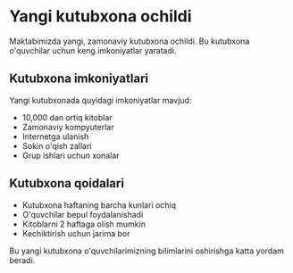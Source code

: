 # Yangi kutubxona ochildi

Maktabimizda yangi, zamonaviy kutubxona ochildi. Bu kutubxona o'quvchilar uchun keng imkoniyatlar yaratadi.

## Kutubxona imkoniyatlari

Yangi kutubxonada quyidagi imkoniyatlar mavjud:

- 10,000 dan ortiq kitoblar
- Zamonaviy kompyuterlar
- Internetga ulanish
- Sokin o'qish zallari
- Grup ishlari uchun xonalar

## Kutubxona qoidalari

- Kutubxona haftaning barcha kunlari ochiq
- O'quvchilar bepul foydalanishadi
- Kitoblarni 2 haftaga olish mumkin
- Kechiktirish uchun jarima bor

Bu yangi kutubxona o'quvchilarimizning bilimlarini oshirishga katta yordam beradi.
